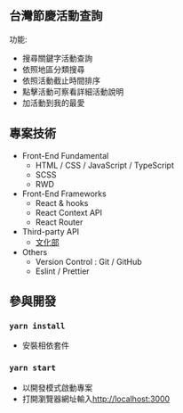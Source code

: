 台灣節慶活動查詢
---------------------------------------------------------------
功能:
- 搜尋關鍵字活動查詢
- 依照地區分類搜尋
- 依照活動截止時間排序
- 點擊活動可察看詳細活動說明
- 加活動到我的最愛

專案技術
--------------------------------
- Front-End Fundamental
  - HTML / CSS / JavaScript / TypeScript
  - SCSS
  - RWD
- Front-End Frameworks
  - React & hooks
  - React Context API
  - React Router
- Third-party API
  - [文化部](https://cloud.culture.tw/frontsite/trans/SearchShowAction.do?method=doFindFestivalTypeJ)
- Others
  - Version Control : Git / GitHub 
  - Eslint / Prettier
 
參與開發
---------------------------------
### `yarn install`
- 安裝相依套件
### `yarn start`
 - 以開發模式啟動專案
 - 打開瀏覽器網址輸入[http://localhost:3000](http://localhost:3000) 

